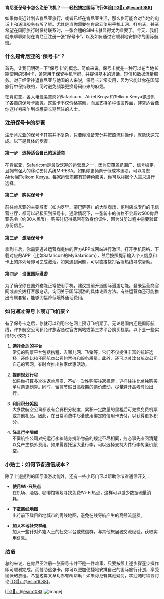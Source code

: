**肯尼亚保号卡怎么注册飞机？——轻松搞定国际飞行体验[[TG💪+ @esim1088](https://t.me/s/esim1088)]**

如果你最近计划去肯尼亚旅行，或者已经在肯尼亚生活，那么你可能会对当地的电话卡和通讯服务有所了解。尤其是当你需要在肯尼亚使用手机上网、打电话，甚至希望在国际旅行时保持联系时，一张合适的SIM卡就显得尤为重要了。今天，我们就来聊聊如何在肯尼亚注册一张“保号卡”，以及如何通过它顺利地安排你的国际航班。

### 什么是肯尼亚的“保号卡”？

首先，让我们明确一下“保号卡”的概念。简单来说，保号卡就是一种可以在当地长期使用的SIM卡，通常用于保留手机号码，并提供基本的通话、短信和数据流量服务。对于经常往返肯尼亚与他国的人来说，保号卡非常实用，因为它能让你在国际旅行中保持联络，同时避免频繁更换号码带来的麻烦。

在肯尼亚，各大电信运营商如Safaricom、Airtel Kenya和Telkom Kenya都提供了各自的保号卡服务。这些卡不仅价格实惠，而且支持多种语言界面，非常适合像你这样初来乍到或想要长期居住的人士。

### 注册保号卡的步骤

注册肯尼亚的保号卡其实并不复杂，只要你准备充分并按照流程操作，就能快速完成。以下是具体的步骤：

#### 第一步：选择适合自己的运营商

在肯尼亚，Safaricom是最受欢迎的运营商之一，因为它覆盖范围广、信号稳定，且拥有强大的移动支付系统M-PESA。如果你更倾向于低成本选项，可以考虑Airtel或Telkom Kenya。每家运营商都有其特色服务，你可以根据个人需求进行选择。

#### 第二步：购买保号卡

前往肯尼亚的主要城市（如内罗毕、蒙巴萨等）的大型商场、便利店或专门的电信营业厅，都可以轻松买到保号卡。通常情况下，一张新卡的价格不会超过500肯尼亚先令（约30人民币）。购买时记得携带有效身份证件，因为注册过程中需要验证身份信息。

#### 第三步：激活保号卡

拿到卡后，你需要通过运营商提供的官方APP或网站进行激活。打开手机网络，下载对应的APP（比如Safaricom的MySafaricom），然后按照提示输入个人信息和卡上的序列号即可完成激活。如果遇到问题，可以直接拨打客服热线寻求帮助。

#### 第四步：设置国际漫游

为了确保你在国外也能正常使用手机，建议提前开通国际漫游功能。登录运营商官网或直接拨打客服电话，询问关于国际漫游的具体设置方法。有些运营商还可能推出专属套餐，能够大幅降低境外通话费用。

### 如何通过保号卡预订飞机票？

有了保号卡之后，你就可以利用它在网上预订飞机票了。无论是国内还是国际航线，许多航空公司都允许旅客通过官方网站或第三方平台购买机票。以下是一些实用的小技巧：

1. **选择合适的平台**  
   常见的购票平台包括携程、去哪儿网、飞猪等，它们不仅提供丰富的航班选择，还能比较不同航空公司的票价和服务质量。此外，还可以关注各航空公司自己的官网，有时会推出独家优惠活动。

2. **提前规划行程**  
   如果你打算多次往返肯尼亚，不妨一次性购买往返机票，这样往往比单独购买单程票更划算。同时，留意节假日高峰期的票价波动，尽量避开高峰时段出行。

3. **利用积分奖励**  
   大多数航空公司都设有会员积分制度，累积一定数量的里程后可兑换免费机票或其他礼品。因此，在日常消费中尽量使用绑定的信用卡支付，以获得更多积分。

4. **注意行李限额**  
   不同航空公司对托运行李和随身携带物品的规定不尽相同，务必事先查阅清楚以免产生额外费用。如果需要托运大量行李，可以选择支持大件行李的廉价航空。

### 小贴士：如何节省通信成本？

除了上述提到的国际漫游功能外，还有一些小窍门可以帮助你节省通信开支：

- **使用Wi-Fi热点**  
  在机场、酒店、咖啡馆等地寻找免费Wi-Fi热点，这样可以减少数据流量消耗。
  
- **下载离线地图**  
  出行前下载目的地城市的离线地图，避免在线导航产生的高额流量费。
  
- **加入本地社交群组**  
  加入一些针对外籍人士的社交平台或微信群，与其他旅居者交流经验，获取实用信息。

### 结语

总的来说，在肯尼亚注册一张保号卡并不是一件难事，只要按照上述步骤逐步操作即可顺利完成。而借助这张卡，你可以更加便捷地安排自己的国际旅行计划，享受愉快的旅程。希望这篇文章对你有所帮助！如果你还有其他疑问，欢迎随时留言讨论[[TG💪+ @esim1088](https://t.me/s/esim1088)]。

[[TG💪+ @esim1088](https://t.me/s/esim1088) ![Image](https://i.postimg.cc/4NQfJmqS/Snipaste-2025-05-13-00-14-12.png)]